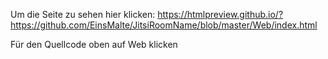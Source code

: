 Um die Seite zu sehen hier klicken:
https://htmlpreview.github.io/?https://github.com/EinsMalte/JitsiRoomName/blob/master/Web/index.html

Für den Quellcode oben auf Web klicken
